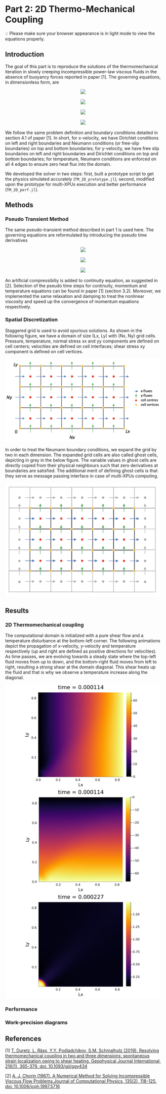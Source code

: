 # Part 2: 2D Thermo-Mechanical Coupling

💡 Please make sure your browser appearance is in light mode to view the equations properly.

## Introduction
The goal of this part is to reproduce the solutions of the thermomechanical iteration in slowly creeping incompressible power-law viscous fluids in the absence of buoyancy forces reported in paper [1]. The governing equations, in dimensionless form, are
</p>
<p align="center">
<img src="https://latex.codecogs.com/gif.latex?%5Cdpi%7B100%7D%20%5Cfrac%7B%5Cpartial%20v_i%7D%7B%5Cpartial%20x_i%7D%3D0"/>
<p align="center">
<img src="https://latex.codecogs.com/gif.latex?%5Cdpi%7B100%7D%20%5Cfrac%7B%5Cpartial%20%5Ctau_%7Bij%7D%7D%7B%5Cpartial%20x_j%7D-%5Cfrac%7B%5Cpartial%20p%7D%7B%5Cpartial%20x_i%7D%3D0"/>
<p align="center">
<img src="https://latex.codecogs.com/gif.latex?%5Cdpi%7B100%7D%20%5Cfrac%7B%5Cpartial%5E2%20T%7D%7B%5Cpartial%20x_i%5E2%7D&plus;%5Ctau_%7Bij%7D%5Cdot%7B%5Cepsilon%7D_%7Bij%7D-%5Cfrac%7B%5Cpartial%20T%7D%7B%5Cpartial%20t%7D%20%3D%200"/>
<p align="center">
<img src="https://latex.codecogs.com/gif.latex?%5Cdpi%7B100%7D%20%5Cdot%7B%5Cepsilon%7D_%7Bij%7D%3D%20%5Cfrac%7B1%7D%7B2%7D%5Cleft%20%28%20%5Cfrac%7B%5Cpartial%20v_i%7D%7B%5Cpartial%20x_j%7D&plus;%20%5Cfrac%7B%5Cpartial%20v_j%7D%7B%5Cpartial%20x_i%7D%20%5Cright%20%29%3D2%5E%7B-n%7D%5Ctau_%7B%5Ctext%7BII%7D%7D%5E%7Bn-1%7D%5Cexp%20%5Cfrac%7BnT%7D%7B1&plus;%5Cfrac%7BT%7D%7BT_0%7D%7D%5Ctau_%7Bij%7D"/>
</p>

We follow the same problem definition and boundary conditions detailed in section 4.1 of paper [1]. In short, for x-velocity, we have Dirichlet conditions on left and right boundaries and Neumann conditions (or free-slip boundaries) on top and bottom boundaries; for y-velocity, we have free slip boundaries on left and right boundaries and Dirichlet conditions on top and bottom boundaries; for temperature, Neumann conditions are enforced on all 4 edges to ensure zero heat flux into the domain. 

We developed the solver in two steps: first, built a prototype script to get the physics simulated accurately (`TM_2D_prototype.jl`); second, modified upon the prototype for multi-XPUs execution and better performance (`TM_2D_perf.jl`).

## Methods
### Pseudo Transient Method
The same pseudo-transient method described in part 1 is used here. The governing equations are reformulated by introducing the pseudo time derivatives
<p align="center">
<img src="https://latex.codecogs.com/gif.latex?%5Cdpi%7B100%7D%20-%5Cfrac%7B%5Cpartial%20v_i%7D%7B%5Cpartial%20x_i%7D%3D%5Cbeta%5Cfrac%7B%5Cpartial%20p%7D%7B%5Cpartial%20%5Ctau_p%7D"/>
</p>
<p align="center">
<img src="https://latex.codecogs.com/gif.latex?%5Cdpi%7B100%7D%20%5Cfrac%7B%5Cpartial%20%5Ctau_%7Bij%7D%7D%7B%5Cpartial%20x_j%7D-%5Cfrac%7B%5Cpartial%20p%7D%7B%5Cpartial%20x_i%7D%3D%5Crho%20%5Cfrac%7B%5Cpartial%20v_i%7D%7B%5Cpartial%20%5Ctau_%5Ctext%7Bv%7D%7D"/>
</p>
<p align="center">
<img src="https://latex.codecogs.com/gif.latex?%5Cdpi%7B100%7D%20%5Cfrac%7B%5Cpartial%5E2%20T%7D%7B%5Cpartial%20x_i%5E2%7D&plus;%5Ctau_%7Bij%7D%5Cdot%7B%5Cepsilon%7D_%7Bij%7D-%5Cfrac%7B%5Cpartial%20T%7D%7B%5Cpartial%20t%7D%20%3D%20%5Cfrac%7B%5Cpartial%20T%7D%7B%5Cpartial%20%5Ctau_%5Ctext%7BT%7D%7D"/>
</p>

An artificial compressibiliy is added to continuity equation, as suggested in [2]. Selection of the pseudo time steps for continuity, momentum and temperature equations can be found in paper [1] (section 3.2). Moreover, we implemented the same relaxation and damping to treat the nonlinear viscosity and speed up the convergence of momentum equations respectively.

### Spatial Discretization
Staggered grid is used to avoid spurious solutions. As shown in the following figure, we have a domain of size (Lx, Ly) with (Nx, Ny) grid cells. Pressure, temperature, normal stress xx and yy components are defined on cell centers; velocities are defined on cell interfaces; shear stress xy component is defined on cell vertices.

![staggered_grid](Figures/staggered_grid.png)

In order to treat the Neumann boundary conditions, we expand the grid by two in each dimension. The expanded grid cells are also called ghost cells, depicting in grey in the below figure. The variable values in ghost cells are directly copied from their physical neighbours such that zero derivatives at boundaries are satisfied. The additional merit of defining ghost cells is that they serve as message passing interface in case of multi-XPUs computing.  

![staggered_grid_with_halo](Figures/staggered_grid_with_halo.png)

## Results

### 2D Thermomechanical coupling
The computational domain is initialized with a pure shear flow and a temperature disturbance at the bottom-left corner. The following animations depict the propagation of x-velocity, y-velocity and temperature respectively (up and right are defined as positive directions for velocities). As time passes, we are evolving towards a steady state where the top-left fluid moves from up to down, and the bottom-right fluid moves from left to right, resulting a strong shear at the domain diagonal. This shear heats up the fluid and that is why we observe a temperature increase along the diagonal.

![TM_2D_Vx](Figures/TM_2D_Vx.gif)
![TM_2D_Vy](Figures/TM_2D_Vy.gif)
![TM_2D_T](Figures/TM_2D_T.gif)

### Performance

### Work-precision diagrams

## References
\[1\] [T. Duretz, L. Räss, Y.Y. Podladchikov, S.M. Schmalholz (2019). Resolving thermomechanical coupling in two and three dimensions: spontaneous strain localization owing to shear heating. Geophysical Journal International, 216(1), 365-379. doi: 10.1093/gji/ggy434][GJI_19]

\[2\] [A. J. Chorin (1967). A Numerical Method for Solving Incompressible Viscous Flow Problems.Journal of Computational Physics, 135(2), 118-125. doi: 10.1006/jcph.1997.5716][JFC_97]


[GJI_19]: https://academic.oup.com/gji/article-abstract/216/1/365/5140152?redirectedFrom=fulltext
[JFC_97]: https://www.sciencedirect.com/science/article/pii/S0021999197957168